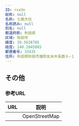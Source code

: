 ```yaml
---
ID: rxxUn
総称: null
名称: 七面大社
名称読み: null
別名: null
都道府県: 秋田県
区域: 秋田市
緯度: 39.5638785
経度: 140.2045085
郵便番号: 33435
住所: 秋田県秋田市雄和女米木長面６−１
---
```


## その他

### 参考URL

| URL | 説明          |
| --- | ------------- |
|     | OpenStreetMap |
